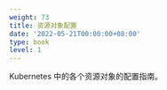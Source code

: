 ```yaml
---
weight: 73
title: 资源对象配置
date: '2022-05-21T00:00:00+08:00'
type: book
level: 1
---
```


Kubernetes 中的各个资源对象的配置指南。
